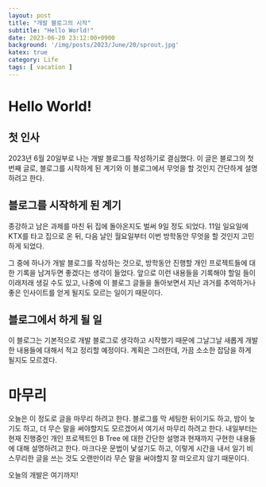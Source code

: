 ```yaml
---
layout: post
title: "개발 블로그의 시작"
subtitle: "Hello World!"
date: 2023-06-20 23:12:00+0900
background: '/img/posts/2023/June/20/sprout.jpg'
katex: true
category: Life
tags: [ vacation ]
---
```


# Hello World!

## 첫 인사
2023년 6월 20일부로 나는 개발 블로그를 작성하기로 결심했다.
이 글은 블로그의 첫 번째 글로, 블로그를 시작하게 된 계기와 이 블로그에서 무엇을 할 것인지 간단하게 설명하려고 한다.

## 블로그를 시작하게 된 계기
종강하고 남은 과제를 마친 뒤 집에 돌아온지도 벌써 9일 정도 되었다. 11일 일요일에 KTX를 타고 집으로 온 뒤, 다음 날인 월요일부터 이번 방학동안 무엇을 할 것인지 고민하게 되었다.

그 중에 하나가 개발 블로그를 작성하는 것으로, 방학동안 진행할 개인 프로젝트들에 대한 기록을 남겨두면 좋겠다는 생각이 들었다. 앞으로 이런 내용들을 기록해야 할일 들이 이래저래 생길 수도 있고, 나중에 이 블로그 글들을 돌아보면서 지난 과거를 추억하거나 좋은 인사이트를 얻게 될지도 모르는 일이기 때문이다.

## 블로그에서 하게 될 일
이 블로그는 기본적으로 개발 블로그로 생각하고 시작했기 때문에 그날그날 새롭게 개발한 내용들에 대해서 적고 정리할 예정이다. 계획은 그러한데, 가끔 소소한 잡담을 하게 될지도 모르겠다.

# 마무리
오늘은 이 정도로 글을 마무리 하려고 한다. 블로그를 막 세팅한 뒤이기도 하고, 밤이 늦기도 하고, 더 무슨 말을 써야할지도 모르겠어서 여기서 마무리 하려고 한다. 내일부터는 현재 진행중인 개인 프로젝트인 B Tree 에 대한 간단한 설명과 현재까지 구현한 내용들에 대해 설명하려고 한다. 마크다운 문법이 낯설기도 하고, 이렇게 시간을 내서 일기 비스무리한 글을 쓰는 것도 오랜만이라 무슨 말을 써야할지 잘 떠오르지 않기 때문이다. 

오늘의 개발은 여기까지!
